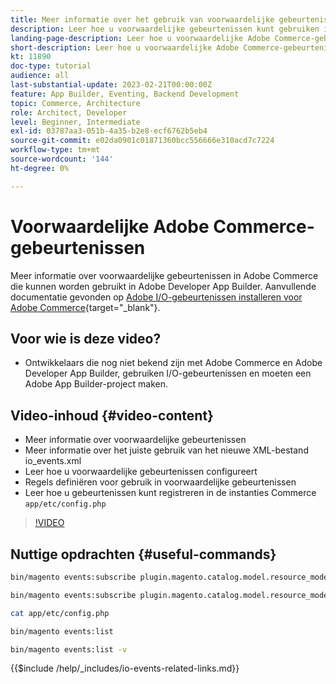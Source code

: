 ```yaml
---
title: Meer informatie over het gebruik van voorwaardelijke gebeurtenissen in Adobe Commerce
description: Leer hoe u voorwaardelijke gebeurtenissen kunt gebruiken in Adobe Developer App Builder.
landing-page-description: Leer hoe u voorwaardelijke Adobe Commerce-gebeurtenissen kunt gebruiken.
short-description: Leer hoe u voorwaardelijke Adobe Commerce-gebeurtenissen kunt gebruiken.
kt: 11890
doc-type: tutorial
audience: all
last-substantial-update: 2023-02-21T00:00:00Z
feature: App Builder, Eventing, Backend Development
topic: Commerce, Architecture
role: Architect, Developer
level: Beginner, Intermediate
exl-id: 03787aa3-051b-4a35-b2e8-ecf6762b5eb4
source-git-commit: e02da0901c01871360bcc556666e310acd7c7224
workflow-type: tm+mt
source-wordcount: '144'
ht-degree: 0%

---
```


# Voorwaardelijke Adobe Commerce-gebeurtenissen

Meer informatie over voorwaardelijke gebeurtenissen in Adobe Commerce die kunnen worden gebruikt in Adobe Developer App Builder. Aanvullende documentatie gevonden op [Adobe I/O-gebeurtenissen installeren voor Adobe Commerce](https://developer.adobe.com/commerce/extensibility/events/conditional-events/){target="_blank"}.

## Voor wie is deze video?

* Ontwikkelaars die nog niet bekend zijn met Adobe Commerce en Adobe Developer App Builder, gebruiken I/O-gebeurtenissen en moeten een Adobe App Builder-project maken.

## Video-inhoud {#video-content}

* Meer informatie over voorwaardelijke gebeurtenissen
* Meer informatie over het juiste gebruik van het nieuwe XML-bestand io_events.xml
* Leer hoe u voorwaardelijke gebeurtenissen configureert
* Regels definiëren voor gebruik in voorwaardelijke gebeurtenissen
* Leer hoe u gebeurtenissen kunt registreren in de instanties Commerce `app/etc/config.php`

>[!VIDEO](https://video.tv.adobe.com/v/3415806?quality=12&learn=on)

## Nuttige opdrachten {#useful-commands}

```bash
bin/magento events:subscribe plugin.magento.catalog.model.resource_model.product.save --fields=sku --fields=qty --fields=category_id

bin/magento events:subscribe plugin.magento.catalog.model.resource_model.product.save_low_stock --parent=plugin.magento.catalog.model.resource_model.product.save --fields=sku --fields=qty --fields=category_id --rules="qty|lessThan|20" --rules="category_id|in|3,4,5"

cat app/etc/config.php

bin/magento events:list

bin/magento events:list -v
```

{{$include /help/_includes/io-events-related-links.md}}
